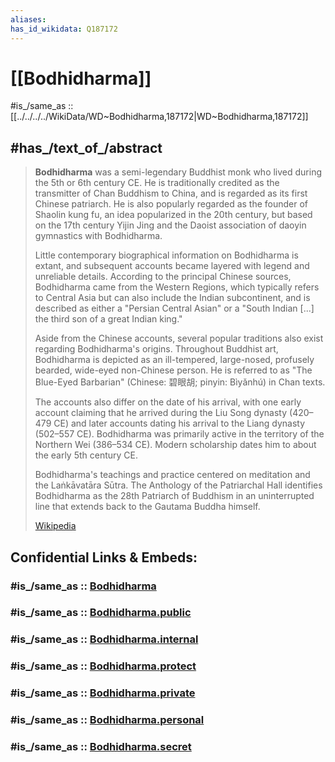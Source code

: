 ```yaml
---
aliases: 
has_id_wikidata: Q187172
---
```


# [[Bodhidharma]] 

#is_/same_as :: [[../../../../WikiData/WD~Bodhidharma,187172|WD~Bodhidharma,187172]] 

## #has_/text_of_/abstract 

> **Bodhidharma**  was a semi-legendary Buddhist monk who lived during the 5th or 6th century CE. 
> He is traditionally credited as the transmitter of Chan Buddhism to China, 
> and is regarded as its first Chinese patriarch. 
> He is also popularly regarded as the founder of Shaolin kung fu, 
> an idea popularized in the 20th century, 
> but based on the 17th century Yijin Jing 
> and the Daoist association of daoyin gymnastics with Bodhidharma. 
>
> Little contemporary biographical information on Bodhidharma is extant, 
> and subsequent accounts became layered with legend and unreliable details. 
> According to the principal Chinese sources, Bodhidharma came from the Western Regions, 
> which typically refers to Central Asia but can also include the Indian subcontinent, 
> and is described as either a "Persian Central Asian" 
> or a "South Indian [...] the third son of a great Indian king." 
> 
> Aside from the Chinese accounts, several popular traditions also exist regarding Bodhidharma's origins. 
> Throughout Buddhist art, Bodhidharma is depicted as 
> an ill-tempered, large-nosed, profusely bearded, wide-eyed non-Chinese person. 
> He is referred to as "The Blue-Eyed Barbarian" (Chinese: 碧眼胡; pinyin: Bìyǎnhú) in Chan texts.
>
> The accounts also differ on the date of his arrival, 
> with one early account claiming that he arrived during the Liu Song dynasty (420–479 CE) 
> and later accounts dating his arrival to the Liang dynasty (502–557 CE). 
> Bodhidharma was primarily active in the territory of the Northern Wei (386–534 CE). 
> Modern scholarship dates him to about the early 5th century CE.
>
> Bodhidharma's teachings and practice centered on meditation and the Laṅkāvatāra Sūtra. 
> The Anthology of the Patriarchal Hall identifies Bodhidharma as the 28th Patriarch of Buddhism 
> in an uninterrupted line that extends back to the Gautama Buddha himself.
>
> [Wikipedia](https://en.wikipedia.org/wiki/Bodhidharma) 


## Confidential Links & Embeds: 

### #is_/same_as :: [Bodhidharma](/_Standards/Philosophy/Metaphysic/Religion/Buddhism/Bodhidharma.md) 

### #is_/same_as :: [Bodhidharma.public](/_public/Philosophy/Metaphysic/Religion/Buddhism/Bodhidharma.public.md) 

### #is_/same_as :: [Bodhidharma.internal](/_internal/Philosophy/Metaphysic/Religion/Buddhism/Bodhidharma.internal.md) 

### #is_/same_as :: [Bodhidharma.protect](/_protect/Philosophy/Metaphysic/Religion/Buddhism/Bodhidharma.protect.md) 

### #is_/same_as :: [Bodhidharma.private](/_private/Philosophy/Metaphysic/Religion/Buddhism/Bodhidharma.private.md) 

### #is_/same_as :: [Bodhidharma.personal](/_personal/Philosophy/Metaphysic/Religion/Buddhism/Bodhidharma.personal.md) 

### #is_/same_as :: [Bodhidharma.secret](/_secret/Philosophy/Metaphysic/Religion/Buddhism/Bodhidharma.secret.md)

